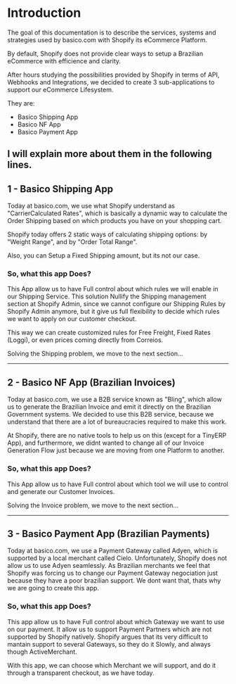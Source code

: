 # Introduction

The goal of this documentation is to describe the services, systems and strategies used by basico.com with Shopify its eCommerce Platform.

By default, Shopify does not provide clear ways to setup a Brazilian eCommerce with efficience and clarity.

After hours studying the possibilities provided by Shopify in terms of API, Webhooks and Integrations, we decided to create 3 sub-applications to support our eCommerce Lifesystem.

They are:

* Basico Shipping App
* Basico NF App
* Basico Payment App

I will explain more about them in the following lines.
---

## 1 - Basico Shipping App

Today at basico.com, we use what Shopify understand as "CarrierCalculated Rates", which is basically a dynamic way to calculate the Order Shipping based on which products you have on your shopping cart.

Shopify today offers 2 static ways of calculating shipping options: by "Weight Range", and by "Order Total Range".

Also, you can Setup a Fixed Shipping amount, but its not our case.

### So, what this app Does?

This App allow us to have Full control about which rules we will enable in our Shipping Service. This solution Nullify the Shipping management section at Shopify Admin, since we cannot configure our Shipping Rules by Shopify Admin anymore, but it give us full flexibility to decide which rules we want to apply on our customer checkout.

This way we can create customized rules for Free Freight, Fixed Rates \(Loggi\), or even prices coming directly from Correios.

Solving the Shipping problem, we move to the next section...

---

## 2 - Basico NF App \(Brazilian Invoices\)

Today at basico.com, we use a B2B service known as "Bling", which allow us to generate the Brazilian Invoice and emit it directly on the Brazilian Government systems. We decided to use this B2B service, because we understand that there are a lot of bureaucracies required to make this work.

At Shopify, there are no native tools to help us on this \(except for a TinyERP App\), and furthermore, we didnt wanted to change all of our Invoice Generation Flow just because we are moving from one Platform to another. 

### So, what this app Does?

This App allow us to have Full control about which tool we will use to control and generate our Customer Invoices.

Solving the Invoice problem, we move to the next section...

---

## 3 - Basico Payment App \(Brazilian Payments\)

Today at basico.com, we use a Payment Gateway called Adyen, which is supported by a local merchant called Cielo. Unfortunately, Shopify does not allow us to use Adyen seamlessly. As Brazilian merchants we feel that Shopify was forcing us to change our Payment Gateway negociation just because they have a poor brazilian support. We dont want that, thats why we are going to create this app. 

### So, what this app Does?

This app allow us to have Full control about which Gateway we want to use on our payment. It allow us to support Payment Partners which are not supported by Shopify natively. Shopify argues that its very difficult to mantain support to several Gateways, so they do it Slowly, and always though ActiveMerchant.

With this app, we can choose which Merchant we will support, and do it through a transparent checkout, as we have today.